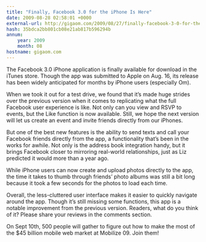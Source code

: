 ```yaml
---
title: "Finally, Facebook 3.0 for the iPhone Is Here"
date: 2009-08-28 02:58:01 +0000
external-url: http://gigaom.com/2009/08/27/finally-facebook-3-0-for-the-iphone-is-here/
hash: 35bdca2bb801cb08e21ab817b596294b
annum:
    year: 2009
    month: 08
hostname: gigaom.com
---
```


The Facebook 3.0 iPhone application is finally available for download in the iTunes store. Though the app was submitted to Apple on Aug. 16, its release has been widely anticipated for months by iPhone users (especially Om).

When we took it out for a test drive, we found that it’s made huge strides over the previous version when it comes to replicating what the full Facebook user experience is like. Not only can you view and RSVP to events, but the Like function is now available. Still, we hope the next version will let us create an event and invite friends directly from our iPhones.

But one of the best new features is the ability to send texts and call your Facebook friends directly from the app, a functionality that’s been in the works for awhile. Not only is the address book integration handy, but it brings Facebook closer to mirroring real-world relationships, just as Liz predicted it would more than a year ago.

While iPhone users can now create and upload photos directly to the app, the time it takes to thumb through friends’ photo albums was still a bit long because it took a few seconds for the photos to load each time.

Overall, the less-cluttered user interface makes it easier to quickly navigate around the app. Though it’s still missing some functions, this app is a notable improvement from the previous version. Readers, what do you think of it? Please share your reviews in the comments section.


 
On Sept 10th, 500 people will gather to figure out how to make the most of the $45 billion mobile web market at Mobilize 09. Join them!
    

